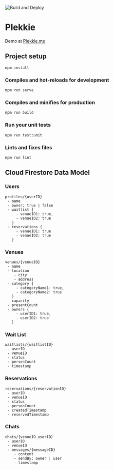 ![Build and Deploy](https://github.com/antonderegt/max30/workflows/Build%20and%20Deploy/badge.svg?branch=master)

# Plekkie

Demo at [Plekkie.me](https://plekkie.me)

## Project setup
```
npm install
```

### Compiles and hot-reloads for development
```
npm run serve
```

### Compiles and minifies for production
```
npm run build
```

### Run your unit tests
```
npm run test:unit
```

### Lints and fixes files
```
npm run lint
```

## Cloud Firestore Data Model

### Users
```
profiles/{userID}
 - name
 - owner: true | false
 - waitlist {
     - venueID1: true,
     - venueID2: true
   }
 - reservations {
     - venueID1: true
     - venueID2: true
   }
```
   
### Venues
```
venues/{venueID}
 - name
 - location
    - city
    - address
 - category {
     - categoryName1: true,
     - categoryName2: true
   }
 - capacity
 - presentCount
 - owners {
     - userID1: true,
     - userID2: true
   }
```

### Wait List
```
waitlists/{waitlistID}
 - userID
 - venueID
 - status
 - personCount
 - timestamp
```
### Reservations
```
reservations/{reservationID}
 - userID
 - venueID
 - status
 - personCount
 - createdTimestamp
 - reservedTimestamp
```
### Chats
```
chats/{venueID_userID}
 - userID
 - venueID
 - messages/{messageID}
    - content
    - sendBy: owner | user
    - timestamp
```
